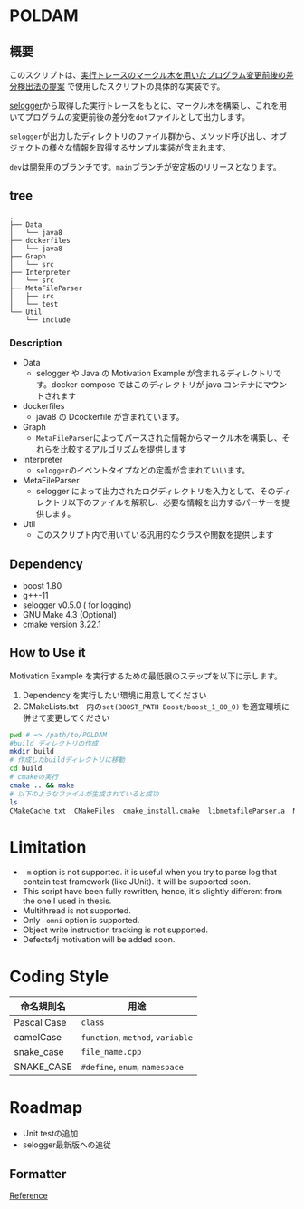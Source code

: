 # POLDAM

## 概要

このスクリプトは、[実行トレースのマークル木を用いたプログラム変更前後の差分検出法の提案](https://library.naist.jp/dspace/handle/10061/14739) で使用したスクリプトの具体的な実装です。

[selogger](https://github.com/takashi-ishio/selogger)から取得した実行トレースをもとに、マークル木を構築し、これを用いてプログラムの変更前後の差分を`dot`ファイルとして出力します。

`selogger`が出力したディレクトリのファイル群から、メソッド呼び出し、オブジェクトの様々な情報を取得するサンプル実装が含まれます。

`dev`は開発用のブランチです。`main`ブランチが安定板のリリースとなります。

## tree

```
.
├── Data
│   └── java8
├── dockerfiles
│   └── java8
├── Graph
│   └── src
├── Interpreter
│   └── src
├── MetaFileParser
│   ├── src
│   └── test
└── Util
    └── include
```

### Description

- Data
  - selogger や Java の Motivation Example が含まれるディレクトリです。docker-compose ではこのディレクトリが java コンテナにマウントされます
- dockerfiles
  - java8 の Dcockerfile が含まれています。
- Graph
  - `MetaFileParser`によってパースされた情報からマークル木を構築し、それらを比較するアルゴリズムを提供します
- Interpreter
  - `selogger`のイベントタイプなどの定義が含まれていいます。
- MetaFileParser
  - selogger によって出力されたログディレクトリを入力として、そのディレクトリ以下のファイルを解釈し、必要な情報を出力するパーサーを提供します。
- Util
  - このスクリプト内で用いている汎用的なクラスや関数を提供します

## Dependency

- boost 1.80
- g++-11
- selogger v0.5.0 ( for logging)
- GNU Make 4.3 (Optional)
- cmake version 3.22.1
## How to Use it

Motivation Example を実行するための最低限のステップを以下に示します。

1. Dependency を実行したい環境に用意してください
2. CMakeLists.txt　内の`set(BOOST_PATH Boost/boost_1_80_0)` を適宜環境に併せて変更してください
  
```bash
pwd # => /path/to/POLDAM
#build ディレクトリの作成
mkdir build
# 作成したbuildディレクトリに移動
cd build 
# cmakeの実行
cmake .. && make 
# 以下のようなファイルが生成されていると成功
ls 
CMakeCache.txt  CMakeFiles  cmake_install.cmake  libmetafileParser.a  Makefile  POLDAM
```


# Limitation

- `-m` option is not supported. it is useful when you try to parse log that contain test framework (like JUnit). It will be supported soon.
- This script have been fully rewritten, hence, it's slightly different from the one I used in thesis.
- Multithread is not supported.
- Only `-omni` option is supported.
- Object write instruction tracking is not supported.
- Defects4j motivation will be added soon.

# Coding Style

| 命名規則名  | 用途                             |
| ----------- | -------------------------------- |
| Pascal Case | `class`                          |
| camelCase   | `function`, `method`, `variable` |
| snake_case  | `file_name.cpp`                  |
| SNAKE_CASE  | `#define`, `enum`, `namespace`   |

# Roadmap
- Unit testの追加
- selogger最新版への追従

## Formatter

[Reference](https://qiita.com/shirakawa4756/items/55b509fb56cb1bb0c9a4)
